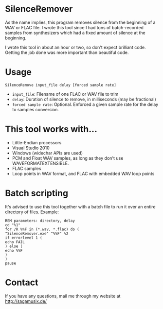 # SilenceRemover

As the name implies, this program removes silence from the beginning of a WAV or FLAC file. I wrote this tool since I had tons of batch-recorded samples from synthesizers which had a fixed amount of silence at the beginning.

I wrote this tool in about an hour or two, so don't expect brilliant code. Getting the job done was more important than beautiful code.

# Usage

`SilenceRemove input_file delay [forced sample rate]`
- `input_file`: Filename of one FLAC or WAV file to trim
- `delay`: Duration of silence to remove, in milliseconds (may be fractional)
- `forced sample rate`: Optional. Enforced a given sample rate for the delay to samples conversion.

# This tool works with...
- Little-Endian processors
- Visual Studio 2010
- Windows (widechar APIs are used)
- PCM and Float WAV samples, as long as they don't use WAVEFORMATEXTENSIBLE.
- FLAC samples
- Loop points in WAV format, and FLAC with embedded WAV loop points

# Batch scripting
It's advised to use this tool together with a batch file to run it over an entire directory of files.
Example:

```
REM parameters: directory, delay
cd "%1"
for /R %%F in (*.wav, *.flac) do (
"SilenceRemover.exe" "%%F" %2
if errorlevel 1 (
echo FAIL
) else (
echo %%F
)
)
pause
```

# Contact
If you have any questions, mail me through my website at http://sagamusix.de/
